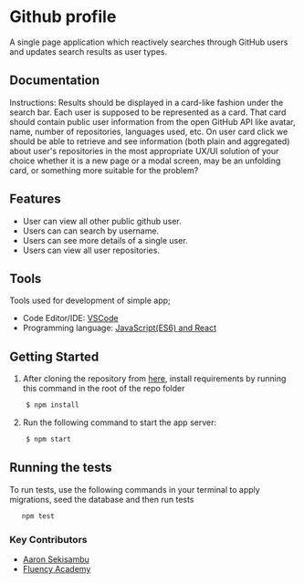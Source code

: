 
# Github profile
 A single page application which reactively searches through GitHub users and updates search results as user types.

## Documentation
Instructions:
  Results should be displayed in a card-like fashion under the search bar. Each user is supposed to be represented as a card. That card should contain public user information from the open GitHub API like avatar, name, number of repositories, languages used, etc. On user card click we should be able to retrieve and see information (both plain and aggregated) about user's repositories in the most appropriate UX/UI solution of your choice whether it is a new page or a modal screen, may be an unfolding card, or something more suitable for the problem?

## Features
- User can view all other public github user.
- Users can can search by username.
- Users can see more details of a single user.
- Users can view all user repositories.

## Tools
Tools used for development of simple app;
- Code Editor/IDE: [VSCode](https://code.visualstudio.com)
- Programming language: [JavaScript(ES6) and React](https://developer.mozilla.org/en-US/docs/Web/JavaScript/)


## Getting Started
1. After cloning the repository from [here](hhttps://github.com/aaronsekisambu/github-profiles), install requirements by running this command in the root of the repo folder
```sh
    $ npm install
```

2. Run the following command to start the app server:
```sh
    $ npm start
```

## Running the tests

To run tests, use the following commands in your terminal to apply migrations, seed the database and then run tests
```sh
   npm test 
 ``` 


### Key Contributors
- [Aaron Sekisambu](https://github.com/aaronsekisambu)
- [Fluency Academy](https://www.notion.so/Frontend-2be4c99a91a34510b6969158ed1b32e7)